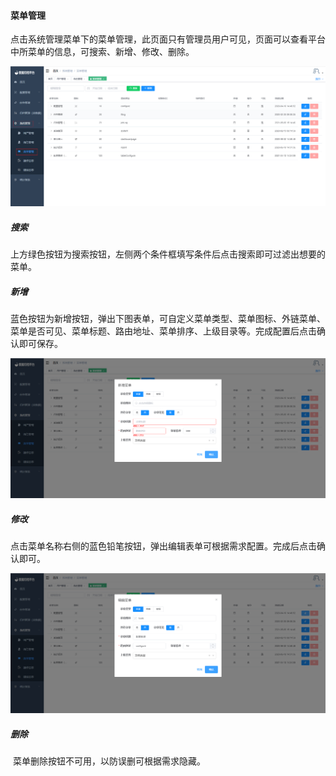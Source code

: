 


#### 		菜单管理

​	点击系统管理菜单下的菜单管理，此页面只有管理员用户可见，页面可以查看平台中所菜单的信息，可搜索、新增、修改、删除。

![image-20230620183823892](../../../images/whalealDataImages/image-20230620183823892.png)

##### 				搜索

​	上方绿色按钮为搜索按钮，左侧两个条件框填写条件后点击搜索即可过滤出想要的菜单。

##### 				新增

​	蓝色按钮为新增按钮，弹出下图表单，可自定义菜单类型、菜单图标、外链菜单、菜单是否可见、菜单标题、路由地址、菜单排序、上级目录等。完成配置后点击确认即可保存。

![image-20230620184102620](../../../images/whalealDataImages/image-20230620184102620.png)

##### 				修改

​	点击菜单名称右侧的蓝色铅笔按钮，弹出编辑表单可根据需求配置。完成后点击确认即可。

![image-20230620184307490](../../../images/whalealDataImages/image-20230620184307490.png)

##### 				删除

​	菜单删除按钮不可用，以防误删可根据需求隐藏。
